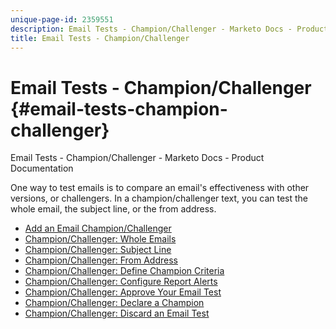 ```yaml
---
unique-page-id: 2359551
description: Email Tests - Champion/Challenger - Marketo Docs - Product Documentation
title: Email Tests - Champion/Challenger
---
```


# Email Tests - Champion/Challenger {#email-tests-champion-challenger}

Email Tests - Champion/Challenger - Marketo Docs - Product Documentation

One way to test emails is to compare an email's effectiveness with other versions, or challengers. In a champion/challenger text, you can test the whole email, the subject line, or the from address.

* [Add an Email Champion/Challenger](email-tests---champion/challenger/add-an-email-champion-challenger.md)
* [Champion/Challenger: Whole Emails](email-tests---champion/challenger/champion-challenger-whole-emails.md)
* [Champion/Challenger: Subject Line](email-tests---champion/challenger/champion-challenger-subject-line.md)
* [Champion/Challenger: From Address](email-tests---champion/challenger/champion-challenger-from-address.md)
* [Champion/Challenger: Define Champion Criteria](email-tests---champion/challenger/champion-challenger-define-champion-criteria.md)
* [Champion/Challenger: Configure Report Alerts](email-tests---champion/challenger/champion-challenger-configure-report-alerts.md)
* [Champion/Challenger: Approve Your Email Test](email-tests---champion/challenger/champion-challenger-approve-your-email-test.md)
* [Champion/Challenger: Declare a Champion](email-tests---champion/challenger/champion-challenger-declare-a-champion.md)
* [Champion/Challenger: Discard an Email Test](email-tests---champion/challenger/champion-challenger-discard-an-email-test.md)

